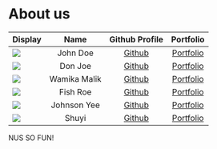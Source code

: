 # About us

Display | Name | Github Profile | Portfolio 
--------|:----:|:--------------:|:---------:
![](https://via.placeholder.com/100.png?text=Photo) | John Doe | [Github](https://github.com/) | [Portfolio](docs/team/johndoe.md)
![](https://via.placeholder.com/100.png?text=Photo) | Don Joe | [Github](https://github.com/) | [Portfolio](docs/team/johndoe.md)
![](https://via.placeholder.com/100.png?text=Photo) | Wamika Malik | [Github](https://github.com/wamikamalik) | [Portfolio](docs/team/wamikamalik.md)
![](https://via.placeholder.com/100.png?text=Photo) | Fish Roe | [Github](https://github.com/) | [Portfolio](docs/team/johndoe.md)
![](https://via.placeholder.com/100.png?text=Photo) | Johnson Yee | [Github](https://github.com/Johnson-Yee) | [Portfolio](docs/team/johndoe.md)
![](https://via.placeholder.com/100.png?text=Photo) | Shuyi | [Github](https://github.com/) | [Portfolio](docs/team/johndoe.md)
NUS SO FUN!
